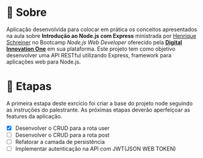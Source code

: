 # :mega: Sobre

Aplicação desenvolvida para colocar em prática os conceitos apresentados na aula sobre **Introdução ao Node.js com Express** ministrada por [Henrique Schreiner]('https://github.com/hmschreiner') no Bootcamp _*Node.js Web Developer*_ oferecido pela [**Digital Innovation One**](https://digitalinnovation.one/) em sua plataforma. Este projeto tem como objetivo desenvolver uma API RESTful utilizando Express, framework para aplicações web para Node.js.

# :dart: Etapas

A primeira estapa deste exrcício foi criar a base do projeto node seguindo as instruções do palestrante. As próximas etapas deverão aperfeiçoar as features da aplicação.

- [x] Desenvolver o CRUD para a rota user
- [ ] Desenvolver o CRUD para a rota post
- [ ] Refatorar a camada de persistência
- [ ] Implementar autenticação na API com JWT(JSON WEB TOKEN)
